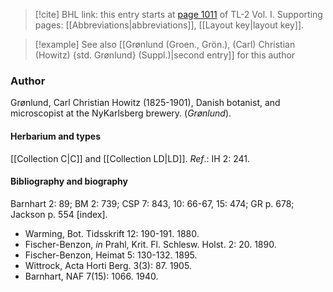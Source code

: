 > [!cite] BHL link: this entry starts at [page 1011](https://www.biodiversitylibrary.org/item/103414#page/1059/mode/1up) of TL-2 Vol. I.
> Supporting pages: [[Abbreviations|abbreviations]], [[Layout key|layout key]].

> [!example] See also [[Grønlund (Groen., Grön.), (Carl) Christian (Howitz) {std. Grønlund} (Suppl.)|second entry]] for this author

### Author

Grønlund, Carl Christian Howitz (1825-1901), Danish botanist, and microscopist at the NyKarlsberg brewery. (*Grønlund*).

#### Herbarium and types

[[Collection C|C]] and [[Collection LD|LD]].
*Ref*.: IH 2: 241.

#### Bibliography and biography

Barnhart 2: 89; BM 2: 739; CSP 7: 843, 10: 66-67, 15: 474; GR p. 678; Jackson p. 554 \[index\].
- Warming, Bot. Tidsskrift 12: 190-191. 1880.
- Fischer-Benzon, *in* Prahl, Krit. Fl. Schlesw. Holst. 2: 20. 1890.
- Fischer-Benzon, Heimat 5: 130-132. 1895.
- Wittrock, Acta Horti Berg. 3(3): 87. 1905.
- Barnhart, NAF 7(15): 1066. 1940.

